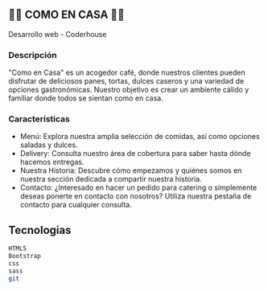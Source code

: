 ## 👩‍🍳 COMO EN CASA 👩‍🍳 

Desarrollo web - Coderhouse

### Descripción
"Como en Casa" es un acogedor café, donde nuestros clientes pueden disfrutar de deliciosos panes, tortas, dulces caseros y una variedad de opciones gastronómicas. Nuestro objetivo es crear un ambiente cálido y familiar donde todos se sientan como en casa.

### Características
- Menú: Explora nuestra amplia selección de comidas, así como opciones saladas y dulces.
- Delivery: Consulta nuestro área de cobertura para saber hasta dónde hacemos entregas.
- Nuestra Historia: Descubre cómo empezamos y quiénes somos en nuestra sección dedicada a compartir nuestra historia.
- Contacto: ¿Interesado en hacer un pedido para catering o simplemente deseas ponerte en contacto con nosotros? Utiliza nuestra pestaña de contacto para cualquier consulta.

## Tecnologias
```sh
HTML5
Bootstrap
css
sass
git
```
